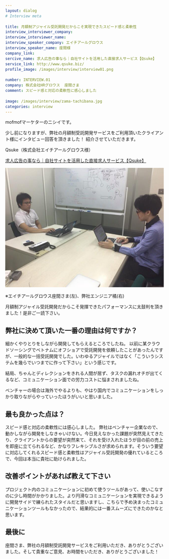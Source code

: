 ```yaml
---
layout: dialog
# Interview meta

title: 月額制アジャイル受託開発だからこそ実現できたスピード感と柔軟性
interview_interviewer_company:
interview_interviewer_name:
interview_speaker_company: エイチアールグロウス
interview_speaker_name: 座間様
company_link:
sercive_name: 求人広告の事なら｜自社サイトを活用した直接求人サービス【Qsuke】
service_link: http://www.qsuke.biz/
profile_image: /images/interview/interview01.png

number: INTERVIEW.01
company: 株式会社HRグロウス  座間さま
comment: スピード感と対応の柔軟性に感心しました

image: /images/interview/zama-tachibana.jpg
categories: interview
---
```


mofmofマーケターのニシイです。

少し前になりますが、弊社の月額制受託開発サービスをご利用頂いたクライアント様にインタビュー回答を頂きました！
紹介させていただきます。

Qsuke（株式会社エイチアールグロウス様）

[求人広告の事なら｜自社サイトを活用した直接求人サービス【Qsuke】](http://www.qsuke.biz/)

![エイチアールグロウス座間さま(左)、弊社エンジニア橘(右)](/images/interview/zama-tachibana.jpg)

※エイチアールグロウス座間さま(左)、弊社エンジニア橘(右)

月額制アジャイル受託開発だからこそ発揮できたパフォーマンスに太鼓判を頂きました！是非ご一読下さい。

## 弊社に決めて頂いた一番の理由は何ですか？

細かくやりとりをしながら開発してもらえるところでしたね。
以前に某クラウドソーシングでベトナムにオフショアで受託開発を依頼したことがあったんですが、一般的な一括受託開発でした。いわゆるアジャイルではなく「こういうシステムを幾らでいつまでに作って下さい」という感じです。

結局、ちゃんとディレクションをきれる人間が居ず、タスクの漏れオチが出てくるなど、コミュニケーション面での労力コストに悩まされましたね。

ベンチャーの場合は海外でやるよりも、やはり国内でコミュニケーションをしっかり取りながらやっていったほうがいいと思いました。

## 最も良かった点は？

スピード感と対応の柔軟性には感心しました。
弊社はベンチャー企業なので、動かしながら開発をしなきゃいけない。今日見えなかった課題が突然見えてきたり、クライアントからの要望が突然来て、それを受け入れたほうが目の前の売上を即座に立てられるなど、かなりフレキシブルさが求められます。そういう要望に対応してくれるスピード感と柔軟性はアジャイル受託開発の優れているところで、今回は本当に貴社に助けられました。


## 改善ポイントがあれば教えて下さい

プロジェクト内のコミュニケーションに初めて使うツールがあって、使いこなすのに少し時間がかかりました。より円滑なコミュニケーションを実現できるように開発サイドで練られたスタイルだと思いますし、こちらで予め決まったコミュニケーションツールもなかったので、結果的には一番スムーズにできたのかなと思います。

## 最後に

座間さま、弊社の月額制受託開発サービスをご利用いただき、ありがとうございました。そして貴重なご意見、お時間をいただき、ありがとうございました！
